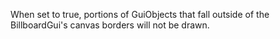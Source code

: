 When set to true, portions of GuiObjects that fall outside of the BillboardGui's canvas borders will not be drawn.